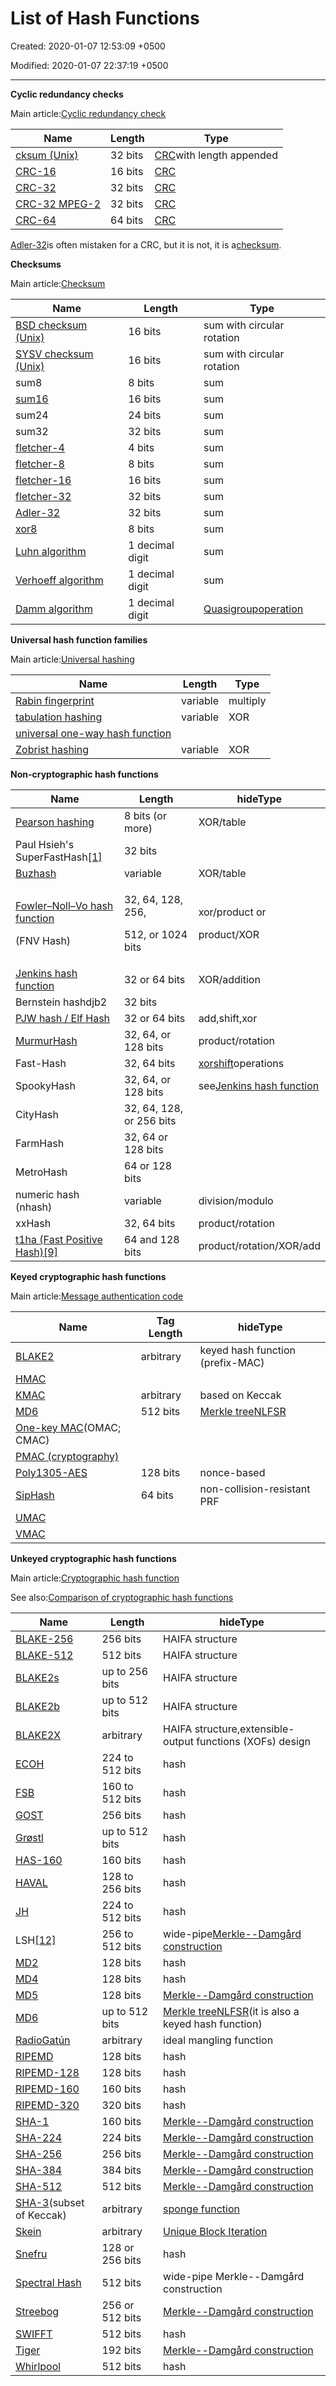 # List of Hash Functions

Created: 2020-01-07 12:53:09 +0500

Modified: 2020-01-07 22:37:19 +0500

---

**Cyclic redundancy checks**

Main article:[Cyclic redundancy check](https://en.wikipedia.org/wiki/Cyclic_redundancy_check)

| Name                                                                                            | Length  | Type                                                                              |
|------------------------|--------------|-----------------------------------|
| [cksum (Unix)](https://en.wikipedia.org/wiki/Cksum)                                             | 32 bits | [CRC](https://en.wikipedia.org/wiki/Cyclic_redundancy_check)with length appended |
| [CRC-16](https://en.wikipedia.org/wiki/CRC-16)                                                  | 16 bits | [CRC](https://en.wikipedia.org/wiki/Cyclic_redundancy_check)                      |
| [CRC-32](https://en.wikipedia.org/wiki/CRC-32)                                                  | 32 bits | [CRC](https://en.wikipedia.org/wiki/Cyclic_redundancy_check)                      |
| [CRC-32 MPEG-2](https://en.wikipedia.org/w/index.php?title=CRC-32_MPEG-2&action=edit&redlink=1) | 32 bits | [CRC](https://en.wikipedia.org/wiki/Cyclic_redundancy_check)                      |
| [CRC-64](https://en.wikipedia.org/wiki/CRC-64)                                                  | 64 bits | [CRC](https://en.wikipedia.org/wiki/Cyclic_redundancy_check)                      |

[Adler-32](https://en.wikipedia.org/wiki/Adler-32)is often mistaken for a CRC, but it is not, it is a[checksum](https://en.wikipedia.org/wiki/List_of_hash_functions#Checksums).



**Checksums**

Main article:[Checksum](https://en.wikipedia.org/wiki/Checksum)

| Name                                                                            | Length          | Type                                                                                                               |
|--------------------------|-------------------|----------------------------|
| [BSD checksum (Unix)](https://en.wikipedia.org/wiki/BSD_checksum)               | 16 bits         | sum with circular rotation                                                                                         |
| [SYSV checksum (Unix)](https://en.wikipedia.org/wiki/SYSV_checksum)             | 16 bits         | sum with circular rotation                                                                                         |
| sum8                                                                            | 8 bits          | sum                                                                                                                |
| [sum16](https://en.wikipedia.org/w/index.php?title=Sum16&action=edit&redlink=1) | 16 bits         | sum                                                                                                                |
| sum24                                                                           | 24 bits         | sum                                                                                                                |
| sum32                                                                           | 32 bits         | sum                                                                                                                |
| [fletcher-4](https://en.wikipedia.org/wiki/Fletcher%27s_checksum)               | 4 bits          | sum                                                                                                                |
| [fletcher-8](https://en.wikipedia.org/wiki/Fletcher%27s_checksum)               | 8 bits          | sum                                                                                                                |
| [fletcher-16](https://en.wikipedia.org/wiki/Fletcher%27s_checksum)              | 16 bits         | sum                                                                                                                |
| [fletcher-32](https://en.wikipedia.org/wiki/Fletcher%27s_checksum)              | 32 bits         | sum                                                                                                                |
| [Adler-32](https://en.wikipedia.org/wiki/Adler-32)                              | 32 bits         | sum                                                                                                                |
| [xor8](https://en.wikipedia.org/wiki/Longitudinal_redundancy_check)             | 8 bits          | sum                                                                                                                |
| [Luhn algorithm](https://en.wikipedia.org/wiki/Luhn_algorithm)                  | 1 decimal digit | sum                                                                                                                |
| [Verhoeff algorithm](https://en.wikipedia.org/wiki/Verhoeff_algorithm)          | 1 decimal digit | sum                                                                                                                |
| [Damm algorithm](https://en.wikipedia.org/wiki/Damm_algorithm)                  | 1 decimal digit | [Quasigroup](https://en.wikipedia.org/wiki/Quasigroup)[operation](https://en.wikipedia.org/wiki/Binary_operation) |



**Universal hash function families**

Main article:[Universal hashing](https://en.wikipedia.org/wiki/Universal_hashing)

| Name                                                                                             | Length   | Type     |
|--------------------------------------------|---------------|--------------|
| [Rabin fingerprint](https://en.wikipedia.org/wiki/Rabin_fingerprint)                             | variable | multiply |
| [tabulation hashing](https://en.wikipedia.org/wiki/Tabulation_hashing)                           | variable | XOR      |
| [universal one-way hash function](https://en.wikipedia.org/wiki/Universal_one-way_hash_function) |         |         |
| [Zobrist hashing](https://en.wikipedia.org/wiki/Zobrist_hashing)                                 | variable | XOR      |



**Non-cryptographic hash functions**

<table>
<colgroup>
<col style="width: 37%" />
<col style="width: 29%" />
<col style="width: 32%" />
</colgroup>
<thead>
<tr class="header">
<th>Name</th>
<th>Length</th>
<th>hideType</th>
</tr>
</thead>
<tbody>
<tr class="odd">
<td><a href="https://en.wikipedia.org/wiki/Pearson_hashing">Pearson hashing</a></td>
<td>8 bits (or more)</td>
<td>XOR/table</td>
</tr>
<tr class="even">
<td>Paul Hsieh's SuperFastHash<a href="https://en.wikipedia.org/wiki/List_of_hash_functions#cite_note-1">[1]</a></td>
<td>32 bits</td>
<td></td>
</tr>
<tr class="odd">
<td><a href="https://en.wikipedia.org/wiki/Rolling_hash#Cyclic_polynomial">Buzhash</a></td>
<td>variable</td>
<td>XOR/table</td>
</tr>
<tr class="even">
<td><p><a href="https://en.wikipedia.org/wiki/Fowler%E2%80%93Noll%E2%80%93Vo_hash_function">Fowler–Noll–Vo hash function</a></p>
<p>(FNV Hash)</p></td>
<td><p>32, 64, 128, 256,</p>
<p>512, or 1024 bits</p></td>
<td><p>xor/product or</p>
<p>product/XOR</p></td>
</tr>
<tr class="odd">
<td><a href="https://en.wikipedia.org/wiki/Jenkins_hash_function">Jenkins hash function</a></td>
<td>32 or 64 bits</td>
<td>XOR/addition</td>
</tr>
<tr class="even">
<td>Bernstein hashdjb2</td>
<td>32 bits</td>
<td></td>
</tr>
<tr class="odd">
<td><a href="https://en.wikipedia.org/wiki/PJW_hash_function">PJW hash / Elf Hash</a></td>
<td>32 or 64 bits</td>
<td>add,shift,xor</td>
</tr>
<tr class="even">
<td><a href="https://en.wikipedia.org/wiki/MurmurHash">MurmurHash</a></td>
<td>32, 64, or 128 bits</td>
<td>product/rotation</td>
</tr>
<tr class="odd">
<td>Fast-Hash</td>
<td>32, 64 bits</td>
<td><a href="https://en.wikipedia.org/wiki/Xorshift">xorshift</a>operations</td>
</tr>
<tr class="even">
<td>SpookyHash</td>
<td>32, 64, or 128 bits</td>
<td>see<a href="https://en.wikipedia.org/wiki/Jenkins_hash_function">Jenkins hash function</a></td>
</tr>
<tr class="odd">
<td>CityHash</td>
<td>32, 64, 128, or 256 bits</td>
<td></td>
</tr>
<tr class="even">
<td>FarmHash</td>
<td>32, 64 or 128 bits</td>
<td></td>
</tr>
<tr class="odd">
<td>MetroHash</td>
<td>64 or 128 bits</td>
<td></td>
</tr>
<tr class="even">
<td>numeric hash (nhash)</td>
<td>variable</td>
<td>division/modulo</td>
</tr>
<tr class="odd">
<td>xxHash</td>
<td>32, 64 bits</td>
<td>product/rotation</td>
</tr>
<tr class="even">
<td><a href="https://en.wikipedia.org/w/index.php?title=T1ha_(Fast_Positive_Hash)&amp;action=edit&amp;redlink=1">t1ha (Fast Positive Hash)</a><a href="https://en.wikipedia.org/wiki/List_of_hash_functions#cite_note-t1ha_github-9">[9]</a></td>
<td>64 and 128 bits</td>
<td>product/rotation/XOR/add</td>
</tr>
</tbody>
</table>



**Keyed cryptographic hash functions**

Main article:[Message authentication code](https://en.wikipedia.org/wiki/Message_authentication_code)

| Name                                                                     | Tag Length | hideType                                                                                              |
|-----------------------------|-------------|-------------------------------|
| [BLAKE2](https://en.wikipedia.org/wiki/BLAKE_(hash_function)#BLAKE2)     | arbitrary  | keyed hash function (prefix-MAC)                                                                      |
| [HMAC](https://en.wikipedia.org/wiki/HMAC)                               |           |                                                                                                      |
| [KMAC](https://en.wikipedia.org/wiki/SHA-3#Additional_instances)         | arbitrary  | based on Keccak                                                                                       |
| [MD6](https://en.wikipedia.org/wiki/MD6)                                 | 512 bits   | [Merkle tree](https://en.wikipedia.org/wiki/Merkle_tree)[NLFSR](https://en.wikipedia.org/wiki/NLFSR) |
| [One-key MAC](https://en.wikipedia.org/wiki/One-key_MAC)(OMAC; CMAC)    |           |                                                                                                      |
| [PMAC (cryptography)](https://en.wikipedia.org/wiki/PMAC_(cryptography)) |           |                                                                                                      |
| [Poly1305-AES](https://en.wikipedia.org/wiki/Poly1305-AES)               | 128 bits   | nonce-based                                                                                           |
| [SipHash](https://en.wikipedia.org/wiki/SipHash)                         | 64 bits    | non-collision-resistant PRF                                                                           |
| [UMAC](https://en.wikipedia.org/wiki/UMAC)                               |           |                                                                                                      |
| [VMAC](https://en.wikipedia.org/wiki/VMAC)                               |           |                                                                                                      |



**Unkeyed cryptographic hash functions**

Main article:[Cryptographic hash function](https://en.wikipedia.org/wiki/Cryptographic_hash_function)

See also:[Comparison of cryptographic hash functions](https://en.wikipedia.org/wiki/Comparison_of_cryptographic_hash_functions)

| Name                                                                               | Length          | hideType                                                                                                                                 |
|-------------------|-------------|----------------------------------------|
| [BLAKE-256](https://en.wikipedia.org/wiki/BLAKE_(hash_function))                   | 256 bits        | HAIFA structure                                                                                                                          |
| [BLAKE-512](https://en.wikipedia.org/wiki/BLAKE_(hash_function))                   | 512 bits        | HAIFA structure                                                                                                                          |
| [BLAKE2s](https://en.wikipedia.org/wiki/BLAKE_(hash_function)#BLAKE2)              | up to 256 bits  | HAIFA structure                                                                                                                          |
| [BLAKE2b](https://en.wikipedia.org/wiki/BLAKE_(hash_function)#BLAKE2)              | up to 512 bits  | HAIFA structure                                                                                                                          |
| [BLAKE2X](https://en.wikipedia.org/wiki/BLAKE_(hash_function)#BLAKE2)              | arbitrary       | HAIFA structure,extensible-output functions (XOFs) design                                                                               |
| [ECOH](https://en.wikipedia.org/wiki/Elliptic_curve_only_hash)                     | 224 to 512 bits | hash                                                                                                                                     |
| [FSB](https://en.wikipedia.org/wiki/Fast_Syndrome_Based_Hash)                      | 160 to 512 bits | hash                                                                                                                                     |
| [GOST](https://en.wikipedia.org/wiki/GOST_(hash_function))                         | 256 bits        | hash                                                                                                                                     |
| [Grøstl](https://en.wikipedia.org/wiki/Gr%C3%B8stl)                                | up to 512 bits  | hash                                                                                                                                     |
| [HAS-160](https://en.wikipedia.org/wiki/HAS-160)                                   | 160 bits        | hash                                                                                                                                     |
| [HAVAL](https://en.wikipedia.org/wiki/HAVAL)                                       | 128 to 256 bits | hash                                                                                                                                     |
| [JH](https://en.wikipedia.org/wiki/JH_(hash_function))                             | 224 to 512 bits | hash                                                                                                                                     |
| LSH[[12]](https://en.wikipedia.org/wiki/List_of_hash_functions#cite_note-lsw-12) | 256 to 512 bits | wide-pipe[Merkle--Damgård construction](https://en.wikipedia.org/wiki/Merkle%E2%80%93Damg%C3%A5rd_construction)                         |
| [MD2](https://en.wikipedia.org/wiki/MD2_(cryptography))                            | 128 bits        | hash                                                                                                                                     |
| [MD4](https://en.wikipedia.org/wiki/MD4)                                           | 128 bits        | hash                                                                                                                                     |
| [MD5](https://en.wikipedia.org/wiki/MD5)                                           | 128 bits        | [Merkle--Damgård construction](https://en.wikipedia.org/wiki/Merkle%E2%80%93Damg%C3%A5rd_construction)                                   |
| [MD6](https://en.wikipedia.org/wiki/MD6)                                           | up to 512 bits  | [Merkle tree](https://en.wikipedia.org/wiki/Merkle_tree)[NLFSR](https://en.wikipedia.org/wiki/NLFSR)(it is also a keyed hash function) |
| [RadioGatún](https://en.wikipedia.org/wiki/RadioGat%C3%BAn)                        | arbitrary       | ideal mangling function                                                                                                                  |
| [RIPEMD](https://en.wikipedia.org/wiki/RIPEMD)                                     | 128 bits        | hash                                                                                                                                     |
| [RIPEMD-128](https://en.wikipedia.org/wiki/RIPEMD)                                 | 128 bits        | hash                                                                                                                                     |
| [RIPEMD-160](https://en.wikipedia.org/wiki/RIPEMD)                                 | 160 bits        | hash                                                                                                                                     |
| [RIPEMD-320](https://en.wikipedia.org/wiki/RIPEMD)                                 | 320 bits        | hash                                                                                                                                     |
| [SHA-1](https://en.wikipedia.org/wiki/SHA-1)                                       | 160 bits        | [Merkle--Damgård construction](https://en.wikipedia.org/wiki/Merkle%E2%80%93Damg%C3%A5rd_construction)                                   |
| [SHA-224](https://en.wikipedia.org/wiki/SHA-2)                                     | 224 bits        | [Merkle--Damgård construction](https://en.wikipedia.org/wiki/Merkle%E2%80%93Damg%C3%A5rd_construction)                                   |
| [SHA-256](https://en.wikipedia.org/wiki/SHA-2)                                     | 256 bits        | [Merkle--Damgård construction](https://en.wikipedia.org/wiki/Merkle%E2%80%93Damg%C3%A5rd_construction)                                   |
| [SHA-384](https://en.wikipedia.org/wiki/SHA-2)                                     | 384 bits        | [Merkle--Damgård construction](https://en.wikipedia.org/wiki/Merkle%E2%80%93Damg%C3%A5rd_construction)                                   |
| [SHA-512](https://en.wikipedia.org/wiki/SHA-2)                                     | 512 bits        | [Merkle--Damgård construction](https://en.wikipedia.org/wiki/Merkle%E2%80%93Damg%C3%A5rd_construction)                                   |
| [SHA-3](https://en.wikipedia.org/wiki/SHA-3)(subset of Keccak)                    | arbitrary       | [sponge function](https://en.wikipedia.org/wiki/Sponge_function)                                                                         |
| [Skein](https://en.wikipedia.org/wiki/Skein_(hash_function))                       | arbitrary       | [Unique Block Iteration](https://en.wikipedia.org/w/index.php?title=Unique_Block_Iteration&action=edit&redlink=1)                        |
| [Snefru](https://en.wikipedia.org/wiki/Snefru)                                     | 128 or 256 bits | hash                                                                                                                                     |
| [Spectral Hash](https://en.wikipedia.org/wiki/Spectral_Hash)                       | 512 bits        | wide-pipe Merkle--Damgård construction                                                                                                   |
| [Streebog](https://en.wikipedia.org/wiki/Streebog)                                 | 256 or 512 bits | [Merkle--Damgård construction](https://en.wikipedia.org/wiki/Merkle%E2%80%93Damg%C3%A5rd_construction)                                   |
| [SWIFFT](https://en.wikipedia.org/wiki/SWIFFT)                                     | 512 bits        | hash                                                                                                                                     |
| [Tiger](https://en.wikipedia.org/wiki/Tiger_(cryptography))                        | 192 bits        | [Merkle--Damgård construction](https://en.wikipedia.org/wiki/Merkle%E2%80%93Damg%C3%A5rd_construction)                                   |
| [Whirlpool](https://en.wikipedia.org/wiki/Whirlpool_(cryptography))                | 512 bits        | hash                                                                                                                                     |
